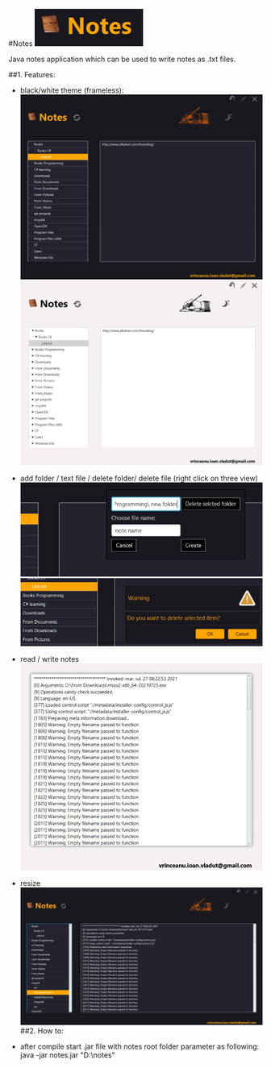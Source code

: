#Notes
![img.png](img.png)

Java notes application which can be used to write notes as .txt files.

##1. Features:
- black/white theme (frameless):
![img_1.png](img_1.png)![img_2.png](img_2.png)
  

- add folder / text file / delete folder/ delete file (right click on three view)
![img_3.png](img_3.png)![img_4.png](img_4.png)
  

- read / write notes
![img_5.png](img_5.png)
  

- resize
![img_6.png](img_6.png)
##2. How to:
- after compile start .jar file with notes root folder parameter as following:
java -jar notes.jar "D:\notes"
  

